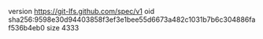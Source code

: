 version https://git-lfs.github.com/spec/v1
oid sha256:9598e30d94403858f3ef3e1bee55d6673a482c1031b7b6c304886faf536b4eb0
size 4333
